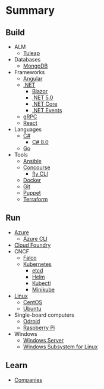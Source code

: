# Summary

## Build

* ALM
  * [Tuleap](./docs/tuleap.md)
* Databases
  * [MongoDB](./docs/mongodb.md)
* Frameworks
  * [Angular](./docs/angular.md)
  * [.NET](./docs/dotnet.md)
    * [Blazor](./docs/blazor.md)
    * [.NET 5.0](./docs/dotnet50.md)
    * [.NET Core](./docs/dotnetcore.md)
    * [.NET Events](./docs/dotnetevents.md)
  * [gRPC](./docs/grpc.md)
  * [React](./docs/reactjs.md)
* Languages
  * [C#](./docs/csharp.md)
    * [C# 8.0](./docs/csharp80.md)
  * [Go](./docs/go.md)
* Tools
  * [Ansible](./docs/ansible.md)
  * [Concourse](./docs/concourse.md)
    * [fly CLI](./docs/fly-cli.md)
  * [Docker](./docs/docker.md)
  * [Git](./docs/git.md)
  * [Puppet](./docs/puppet.md)
  * [Terraform](./docs/terraform.md)

## Run

* [Azure](./docs/azure.md)
  * [Azure CLI](./docs/azure-cli.md)
* [Cloud Foundry](./docs/cloudfoundry.md)
* CNCF
  * [Falco](./docs/falco.md)
  * [Kubernetes](./docs/kubernetes.md)
    * [etcd](./docs/etcd.md)
    * [Helm](./docs/helm.md)
    * [Kubectl](./docs/kubectl.md)
    * [Minikube](./docs/minikube.md)
* [Linux](./docs/linux.md)
  * [CentOS](./docs/centos.md)
  * [Ubuntu](./docs/ubuntu.md)
* Single-board computers
  * [Odroid](./docs/odroid.md)
  * [Raspberry Pi](./docs/raspberrypi.md)
* Windows
  * [Windows Server](./docs/windows-server.md)
  * [Windows Subsystem for Linux](./docs/wsl.md)

## Learn

* [Companies](./docs/companies.md)
